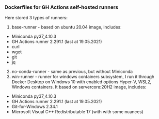 ### Dockerfiles for GH Actions self-hosted runners
Here stored 3 types of runners:
1) base-runner - based on ubuntu 20.04 image, includes:
  - Miniconda py37_4.10.3
  - GH Actions runner 2.291.1 (last at 19.05.2021)
  - curl
  - wget
  - git
  - jq
2) no-conda-runner - same as previous, but without Miniconda
3) win-runner - runner for windows containers subsystem, I run it through Docker Desktop on Windows 10 with enabled options Hyper-V, WSL2, Windows containers.
It based on servercore:20H2 image, includes:
  - Miniconda py37_4.10.3
  - GH Actions runner 2.291.1 (last at 19.05.2021)
  - Git-for-Windows 2.34.1
  - Microsoft Visual C++ Redistributable 17 (with with some nuances)
